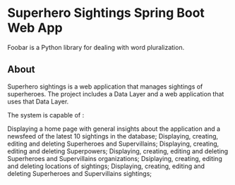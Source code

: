 # Superhero Sightings Spring Boot Web App

Foobar is a Python library for dealing with word pluralization.

## About

Superhero sightings is a web application that manages sightings of superheroes. The project includes a Data Layer and a web application that uses that Data Layer.

The system is capable of :

Displaying a home page with general insights about the application and a newsfeed of the latest 10 sightings in the database;
Displaying, creating, editing and deleting Superheroes and Supervillains;
Displaying, creating, editing and deleting Superpowers;
Displaying, creating, editing and deleting Superheroes and Supervillains organizations;
Dsiplaying, creating, editing and deleting locations of sightings;
Displaying, creating, editing and deleting Superheroes and Supervillains sightings;